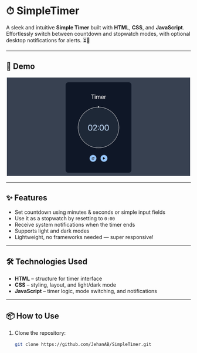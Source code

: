 # ⏱ SimpleTimer

A sleek and intuitive **Simple Timer** built with **HTML**, **CSS**, and **JavaScript**.  
Effortlessly switch between countdown and stopwatch modes, with optional desktop notifications for alerts. ⏳🔔

---

## 🎥 Demo

<p align="center">
  <img src="demo.gif" alt="Demo of SimpleTimer" width="500"/>
</p>

---

## ✨ Features

-  Set countdown using minutes & seconds or simple input fields  
-  Use it as a stopwatch by resetting to `0:00`  
-  Receive system notifications when the timer ends  
-  Supports light and dark modes  
-  Lightweight, no frameworks needed — super responsive!

---

## 🛠 Technologies Used

-  **HTML** – structure for timer interface  
-  **CSS** – styling, layout, and light/dark mode  
-  **JavaScript** – timer logic, mode switching, and notifications

---

## 📦 How to Use

1. Clone the repository:
   ```bash
   git clone https://github.com/JehanAB/SimpleTimer.git
